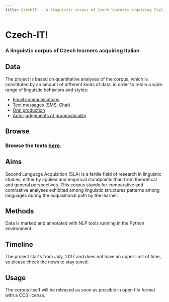 ```yaml
---
title: CzechIT! - A linguistic corpus of Czech learners acquiring Italian
---
```

# Czech-IT! 
### A linguistic corpus of Czech learners acquiring Italian

## Data
The project is based on quantitative analyses of the corpus, which is constituted by an amount of different kinds of data, in order to retain a wide range of linguistic behaviors and styles:
* [Email communications](texts)
* [Text messages (SMS, Chat)](texts)
* [Oral production](texts)
* [Auto-judgements of grammaticality](texts)


## Browse
### Browse the texts [here](texts).

## Aims
Second Language Acquisition (SLA) is a fertile field of research in linguistic studies, either by applied and empirical standpoints than from theoretical and general perspectives. 
This corpus stands for comparative and contrastive analyses exhibited among linguistic structures patterns among languages during the acquisitional path by the learner.

## Methods
Data is marked and annotated with NLP tools running in the Python environment.

## Timeline
The project starts from July, 2017 and does not have an upper limit of time, so please check the news to stay tuned.

## Usage
The corpus itself will be released as soon as possible in open file format with a CC0 license. 
